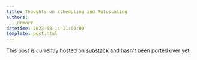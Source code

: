 ```yaml
---
title: Thoughts on Scheduling and Autoscaling
authors:
  - drmorr
datetime: 2023-08-14 11:00:00
template: post.html
---
```


This post is currently hosted [on substack](https://blog.appliedcomputing.io/p/thoughts-on-scheduling-and-autoscaling)
and hasn't been ported over yet.
